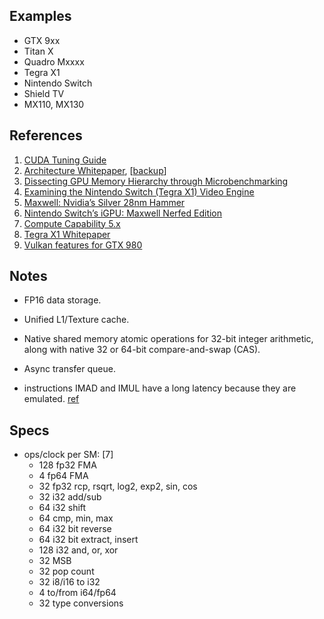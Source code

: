 
## Examples

* GTX 9xx
* Titan X
* Quadro Mxxxx
* Tegra X1
* Nintendo Switch
* Shield TV
* MX110, MX130

## References

1. [CUDA Tuning Guide](https://developer.download.nvidia.com/assets/cuda/secure/CUDA60/RC/docs/Maxwell_Tuning_Guide.pdf)
2. [Architecture Whitepaper](https://www.techpowerup.com/gpu-specs/docs/nvidia-gtx-980.pdf), [[backup](../pdf/nvidia-gtx-980.pdf)]
3. [Dissecting GPU Memory Hierarchy through Microbenchmarking](https://arxiv.org/pdf/1509.02308)
4. [Examining the Nintendo Switch (Tegra X1) Video Engine](https://chipsandcheese.com/2024/06/28/examining-the-nintendo-switch-tegra-x1-video-engine/)
5. [Maxwell: Nvidia’s Silver 28nm Hammer](https://chipsandcheese.com/2024/01/08/maxwell-nvidias-silver-28nm-hammer/)
6. [Nintendo Switch’s iGPU: Maxwell Nerfed Edition](https://chipsandcheese.com/2023/12/23/nintendo-switchs-igpu-maxwell-nerfed-edition/)
7. [Compute Capability 5.x](https://docs.nvidia.com/cuda/cuda-c-programming-guide/index.html#compute-capability-5-x)
8. [Tegra X1 Whitepaper](https://international.download.nvidia.com/pdf/tegra/Tegra-X1-whitepaper-v1.0.pdf)
9. [Vulkan features for GTX 980](https://vulkan.gpuinfo.org/listreports.php?devicename=NVIDIA%20GeForce%20GTX%20980)

## Notes

* FP16 data storage.
* Unified L1/Texture cache.
* Native shared memory atomic operations for 32-bit integer arithmetic, along with native 32 or 64-bit compare-and-swap (CAS).
* Async transfer queue.

* instructions IMAD and IMUL have a long latency because they are emulated. [ref](https://arxiv.org/pdf/1903.07486)


## Specs

* ops/clock per SM: [7]
	- 128 fp32 FMA
	- 4 fp64 FMA
	- 32 fp32 rcp, rsqrt, log2, exp2, sin, cos
	- 32 i32 add/sub
	- 64 i32 shift
	- 64 cmp, min, max
	- 64 i32 bit reverse
	- 64 i32 bit extract, insert
	- 128 i32 and, or, xor
	- 32 MSB
	- 32 pop count
	- 32 i8/i16 to i32
	- 4 to/from i64/fp64
	- 32 type conversions

